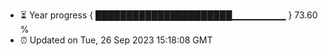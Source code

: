 - ⏳ Year progress { ██████████████████████▁▁▁▁▁▁▁▁ } 73.60 %
- ⏰ Updated on Tue, 26 Sep 2023 15:18:08 GMT

